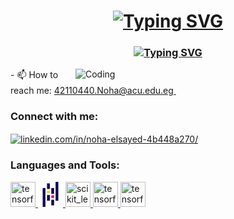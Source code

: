 <h1 align="center">
  <a href="https://git.io/typing-svg">
    <img
      src="https://readme-typing-svg.demolab.com?font=Fira+Code&weight=900&size=28&duration=800&pause=1000&color=FFC0CB&center=true&repeat=false&random=true&width=435&lines=Hi+%F0%9F%91%8B%2C+I'm+Noha+Elsayed"
      alt="Typing SVG" />
  </a>
</h1>

<h3 align="center">
  <a href="https://git.io/typing-svg">
  <img
    src="https://readme-typing-svg.demolab.com?font=Fira+Code&weight=900&size=23&pause=1000&color=FFC0CB&center=true&random=false&width=435&lines=Machine+Learning+%26+AI+Engineer;Always+Learning+New+Things"
    alt="Typing SVG" />
  </a>
</h3>

<img
align="right"
alt="Coding"
width="400"
src="https://github.com/MarwanAhmed20/MarwanAhmed20/assets/47067493/d14795b1-772d-4b9c-a4da-dc411456ede8"
/>

<p>
    - 📫 How to reach me: <a href="mailto:42110440.Noha@acu.edu.eg">
  42110440.Noha@acu.edu.eg
  <img src="https://www.vectorlogo.zone/logos/gmail/gmail-icon.svg" width="16" height="16"/></a>

  <h3>Connect with me:</h3>

<a href="https://www.linkedin.com/in/noha-elsayed-4b448a270/" target="blank"><img align="center" src="https://raw.githubusercontent.com/rahuldkjain/github-profile-readme-generator/master/src/images/icons/Social/linked-in-alt.svg" alt="linkedin.com/in/noha-elsayed-4b448a270/" height="30" width="40" /></a>

</p>

<h3>Languages and Tools:</h3>

<p>
  <!-- Tensorflow  -->
  <a href="https://www.tensorflow.org" target="_blank" rel="noreferrer"> <img src="https://www.vectorlogo.zone/logos/tensorflow/tensorflow-icon.svg" title="tensorflow" width="40" height="40"/> </a>
  <!-- Py Data  -->
   <a href="https://pandas.pydata.org/" target="_blank" rel="noreferrer"> <img src="https://raw.githubusercontent.com/devicons/devicon/2ae2a900d2f041da66e950e4d48052658d850630/icons/pandas/pandas-original.svg" title="pandas" width="40" height="40"/> </a> 
  <!-- Scikit Learn  -->
  <a href="https://scikit-learn.org/" target="_blank" rel="noreferrer"> <img src="https://upload.wikimedia.org/wikipedia/commons/0/05/Scikit_learn_logo_small.svg" title="scikit_learn" width="40" height="40"/> </a>
  <!-- Numpy  -->
  <a href="https://numpy.org/" target="_blank" rel="noreferrer"> <img src="https://www.vectorlogo.zone/logos/numpy/numpy-icon.svg" title="tensorflow" width="40" height="40"/> </a>
  <!-- Keras -->
  <a href="https://keras.io/" target="_blank" rel="noreferrer"> <img src="https://encrypted-tbn0.gstatic.com/images?q=tbn:ANd9GcT4sAeayMNfK3cTihXYCW6Xx8sR98Q0I0ALMg&s" title="tensorflow" width="40" height="40"/> </a>
<p>
